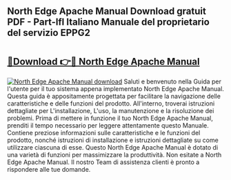 ## North Edge Apache Manual Download gratuit PDF - Part-lfl Italiano Manuale del proprietario del servizio EPPG2

# <h2><a href="http://dfbmlu.blite.top/?on=North+Edge+Apache+Manual">🔗Download 👉🔴 North Edge Apache Manual</a></h2>

[![North Edge Apache Manual download](https://i.imgur.com/lujVjoI.png)](http://dfbmlu.blite.top/?on=North+Edge+Apache+Manual)
Saluti e benvenuto nella Guida per l'utente per il tuo sistema appena implementato North Edge Apache Manual. Questa guida è appositamente progettata per facilitare la navigazione delle caratteristiche e delle funzioni del prodotto. All'interno, troverai istruzioni dettagliate per L'installazione, L'uso, la manutenzione e la risoluzione dei problemi. Prima di mettere in funzione il tuo North Edge Apache Manual, prenditi il tempo necessario per leggere attentamente questo Manuale. Contiene preziose informazioni sulle caratteristiche e le funzioni del prodotto, nonché istruzioni di installazione e istruzioni dettagliate su come utilizzare ciascuna di esse. Questo North Edge Apache Manual è dotato di una varietà di funzioni per massimizzare la produttività. Non esitate a North Edge Apache Manual. Il nostro Team di assistenza clienti è pronto a rispondere alle tue domande.
